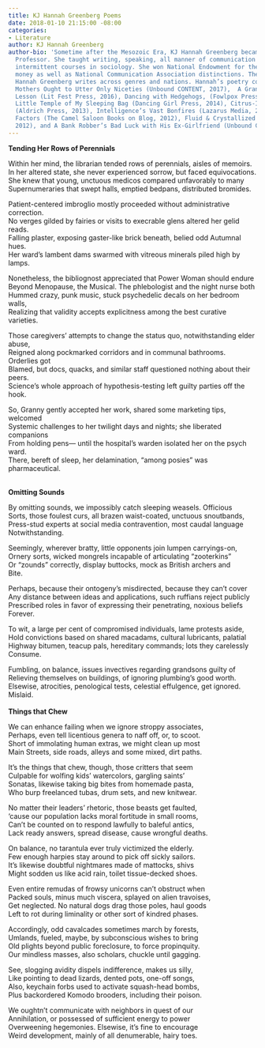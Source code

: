 ```yaml
---
title: KJ Hannah Greenberg Poems
date: 2018-01-10 21:15:00 -08:00
categories:
- Literature
author: KJ Hannah Greenberg
author-bio: 'Sometime after the Mesozoic Era, KJ Hannah Greenberg became a Rhetoric
  Professor. She taught writing, speaking, all manner of communication courses, and
  intermittent courses in sociology. She won National Endowment for the Humanities
  money as well as National Communication Association distinctions. These days, KJ
  Hannah Greenberg writes across genres and nations. Hannah’s poetry collections are:
  Mothers Ought to Utter Only Niceties (Unbound CONTENT, 2017),  A Grand Sociology
  Lesson (Lit Fest Press, 2016), Dancing with Hedgehogs, (Fowlpox Press, 2014), The
  Little Temple of My Sleeping Bag (Dancing Girl Press, 2014), Citrus-Inspired Ceramics
  (Aldrich Press, 2013), Intelligence’s Vast Bonfires (Lazarus Media, 2012), Supernal
  Factors (The Camel Saloon Books on Blog, 2012), Fluid & Crystallized (Fowlpox Press,
  2012), and A Bank Robber’s Bad Luck with His Ex-Girlfriend (Unbound CONTENT, 2011)'
---
```


**Tending Her Rows of Perennials**

Within her mind, the librarian tended rows of perennials, aisles of memoirs.<br>
In her altered state, she never experienced sorrow, but faced equivocations.<br>
She knew that young, unctuous medicos compared unfavorably to many<br>
Supernumeraries that swept halls, emptied bedpans, distributed bromides.

Patient-centered imbroglio mostly proceeded without administrative correction.<br>
No verges gilded by fairies or visits to execrable glens altered her gelid reads.<br>
Falling plaster, exposing gaster-like brick beneath, belied odd Autumnal hues.<br>
Her ward’s lambent dams swarmed with vitreous minerals piled high by lamps.

Nonetheless, the bibliognost appreciated that Power Woman should endure<br>
Beyond Menopause, the Musical. The phlebologist and the night nurse both<br>
Hummed crazy, punk music, stuck psychedelic decals on her bedroom walls,<br>
Realizing that validity accepts explicitness among the best curative varieties.

Those caregivers’ attempts to change the status quo, notwithstanding elder abuse,<br>
Reigned along pockmarked corridors and in communal bathrooms. Orderlies got<br>
Blamed, but docs, quacks, and similar staff questioned nothing about their peers.<br>
Science’s whole approach of hypothesis-testing left guilty parties off the hook.

So, Granny gently accepted her work, shared some marketing tips, welcomed<br>
Systemic challenges to her twilight days and nights; she liberated companions<br>
From holding pens— until the hospital’s warden isolated her on the psych ward.<br>
There, bereft of sleep, her delamination, “among posies” was pharmaceutical.
<br>
<br>

**Omitting Sounds**

By omitting sounds, we impossibly catch sleeping weasels. Officious<br>
Sorts, those foulest curs, all brazen waist-coated, unctuous snoutbands,<br>
Press-stud experts at social media contravention, most caudal language<br>
Notwithstanding.

Seemingly, wherever bratty, little opponents join lumpen carryings-on,<br>
Ornery sorts, wicked mongrels incapable of articulating “zooterkins”<br>
Or “zounds” correctly, display buttocks, mock as British archers and<br>
Bite.

Perhaps, because their ontogeny’s misdirected, because they can’t cover<br>
Any distance between ideas and applications, such ruffians reject publicly<br>
Prescribed roles in favor of expressing their penetrating, noxious beliefs<br>
Forever.

To wit, a large per cent of compromised individuals, lame protests aside,<br>
Hold convictions based on shared macadams, cultural lubricants, palatial<br>
Highway bitumen, teacup pals, hereditary commands; lots they carelessly<br>
Consume.

Fumbling, on balance, issues invectives regarding grandsons guilty of<br>
Relieving themselves on buildings, of ignoring plumbing’s good worth.<br>
Elsewise, atrocities, penological tests, celestial effulgence, get ignored.<br>
Mislaid.
<br>
<br>

**Things that Chew**

We can enhance failing when we ignore stroppy associates,<br>
Perhaps, even tell licentious genera to naff off, or, to scoot.<br>
Short of immolating human extras, we might clean up most<br>
Main Streets, side roads, alleys and some mixed, dirt paths.

It’s the things that chew, though, those critters that seem<br>
Culpable for wolfing kids’ watercolors, gargling saints’<br> 
Sonatas, likewise taking big bites from homemade pasta,<br>
Who burp freelanced tubas, drum sets, and new knitwear.

No matter their leaders’ rhetoric, those beasts get faulted,<br>
‘cause our population lacks moral fortitude in small rooms,<br>
Can’t be counted on to respond lawfully to baleful antics,<br>
Lack ready answers, spread disease, cause wrongful deaths.

On balance, no tarantula ever truly victimized the elderly.<br>
Few enough harpies stay around to pick off sickly sailors.<br>
It’s likewise doubtful nightmares made of mattocks, shivs<br>
Might sodden us like acid rain, toilet tissue-decked shoes.

Even entire remudas of frowsy unicorns can’t obstruct when<br>
Packed souls, minus much viscera, splayed on alien travoises,<br>
Get neglected. No natural dogs drag those poles, haul goods<br>
Left to rot during liminality or other sort of kindred phases.

Accordingly, odd cavalcades sometimes march by forests,<br>
Umlands, fueled, maybe, by subconscious wishes to bring<br>
Old plights beyond public foreclosure, to force propinquity.<br>
Our mindless masses, also scholars, chuckle until gagging.
 
See, slogging avidity dispels indifference, makes us silly,<br>
Like pointing to dead lizards, dented pots, one-off songs,<br>
Also, keychain forbs used to activate squash-head bombs,<br>
Plus backordered Komodo brooders, including their poison.

We oughtn’t communicate with neighbors in quest of our<br>
Annihilation, or possessed of sufficient energy to power<br>
Overweening hegemonies. Elsewise, it’s fine to encourage<br>
Weird development, mainly of all denumerable, hairy toes.<br>
<br>
<br>

